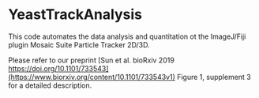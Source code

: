 # YeastTrackAnalysis
This code automates the data analysis and quantitation ot the ImageJ/Fiji plugin Mosaic Suite Particle Tracker 2D/3D.

Please refer to our preprint [Sun et al. bioRxiv 2019 https://doi.org/10.1101/733543](https://www.biorxiv.org/content/10.1101/733543v1) Figure 1, supplement 3 for a detailed description.
